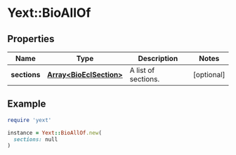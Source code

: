 # Yext::BioAllOf

## Properties

| Name | Type | Description | Notes |
| ---- | ---- | ----------- | ----- |
| **sections** | [**Array&lt;BioEclSection&gt;**](BioEclSection.md) | A list of sections. | [optional] |

## Example

```ruby
require 'yext'

instance = Yext::BioAllOf.new(
  sections: null
)
```

